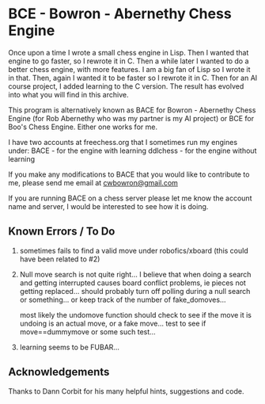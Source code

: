 # BCE - Bowron - Abernethy Chess Engine

Once upon a time I wrote a small chess engine in Lisp.  Then I wanted
that engine to go faster, so I rewrote it in C.  Then a while later I
wanted to do a better chess engine, with more features.  I am a big
fan of Lisp so I wrote it in that.  Then, again I wanted it to be
faster so I rewrote it in C.  Then for an AI course project, I added
learning to the C version.  The result has evolved into what you will
find in this archive.

This program is alternatively known as BACE for Bowron - Abernethy
Chess Engine (for Rob Abernethy who was my partner is my AI project)
or BCE for Boo's Chess Engine.  Either one works for me.   

I have two accounts at freechess.org that I sometimes run my engines
under:
	BACE     - for the engine with learning
	ddlchess - for the engine without learning

If you make any modifications to BACE that you would like to
contribute to me, please send me email at cwbowron@gmail.com

If you are running BACE on a chess server please let me know the
account name and server, I would be interested to see how it is doing.

## Known Errors / To Do

1. sometimes fails to find a valid move under robofics/xboard (this
   could have been related to #2)

2. Null move search is not quite right... I believe that when doing a
   search and getting interrupted causes board conflict problems, ie
   pieces not getting replaced... should probably turn off polling
   during a null search or something... or keep track of
   the number of fake_domoves... 

   most likely the undomove function should check to see if the move
   it is undoing is an actual move, or a fake move... test to see if
   move==dummymove or some such test... 
   
3. learning seems to be FUBAR... 
   
## Acknowledgements

Thanks to Dann Corbit for his many helpful hints, suggestions and
code. 

